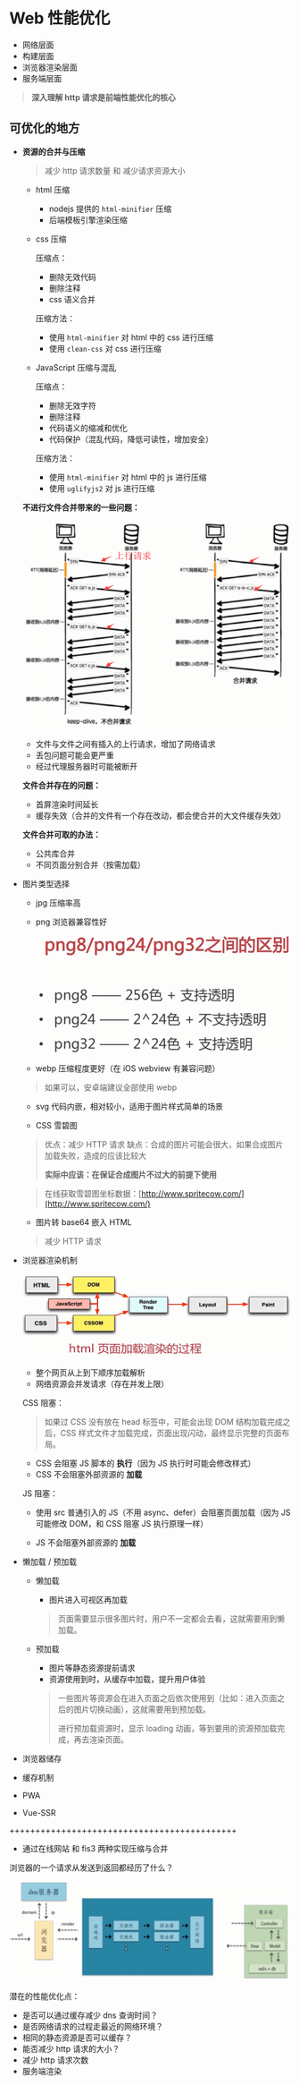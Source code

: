 # Web 性能优化

- 网络层面
- 构建层面
- 浏览器渲染层面
- 服务端层面

> **深入理解 http 请求是前端性能优化的核心**

## 可优化的地方

- **资源的合并与压缩**

  > 减少 http 请求数量 和 减少请求资源大小

  - html 压缩

    - nodejs 提供的 `html-minifier` 压缩
    - 后端模板引擎渲染压缩

  - css 压缩

    压缩点：

    - 删除无效代码
    - 删除注释
    - css 语义合并

    压缩方法：

    - 使用 `html-minifier` 对 html 中的 css 进行压缩
    - 使用 `clean-css` 对 css 进行压缩

  - JavaScript 压缩与混乱

    压缩点：

    - 删除无效字符
    - 删除注释
    - 代码语义的缩减和优化
    - 代码保护（混乱代码，降低可读性，增加安全）

    压缩方法：

    - 使用 `html-minifier` 对 html 中的 js 进行压缩
    - 使用 `uglifyjs2` 对 js 进行压缩

  **不进行文件合并带来的一些问题：**

  ![](./imgs/file_compress.png)

  - 文件与文件之间有插入的上行请求，增加了网络请求
  - 丢包问题可能会更严重
  - 经过代理服务器时可能被断开

  **文件合并存在的问题：**

  - 首屏渲染时间延长
  - 缓存失效（合并的文件有一个存在改动，都会使合并的大文件缓存失效）

  **文件合并可取的办法：**

  - 公共库合并
  - 不同页面分别合并（按需加载）

- 图片类型选择

  - jpg 压缩率高
  - png 浏览器兼容性好

    ![](./imgs/png_type.png)

  - webp 压缩程度更好（在 iOS webview 有兼容问题）

  > 如果可以，安卓端建议全部使用 webp

  - svg 代码内嵌，相对较小，适用于图片样式简单的场景

  - CSS 雪碧图

  > 优点：减少 HTTP 请求
  > 缺点：合成的图片可能会很大，如果合成图片加载失败，造成的应该比较大
  >
  > **实际中应该：在保证合成图片不过大的前提下使用**

  > 在线获取雪碧图坐标数据：[http://www.spritecow.com/](http://www.spritecow.com/)

  - 图片转 base64 嵌入 HTML

  > 减少 HTTP 请求

- 浏览器渲染机制

  ![](./imgs/html_render_process.png)

  - 整个网页从上到下顺序加载解析
  - 网络资源会并发请求（存在并发上限）

  CSS 阻塞：

  > 如果过 CSS 没有放在 head 标签中，可能会出现 DOM 结构加载完成之后，CSS 样式文件才加载完成，页面出现闪动，最终显示完整的页面布局。

  - CSS 会阻塞 JS 脚本的 **执行**（因为 JS 执行时可能会修改样式）
  - CSS 不会阻塞外部资源的 **加载**

  JS 阻塞：

  - 使用 src 普通引入的 JS（不用 async、defer）会阻塞页面加载（因为 JS 可能修改 DOM，和 CSS 阻塞 JS 执行原理一样）

  - JS 不会阻塞外部资源的 **加载**

- 懒加载 / 预加载

  - 懒加载

    - 图片进入可视区再加载

    > 页面需要显示很多图片时，用户不一定都会去看，这就需要用到懒加载。

  - 预加载

    - 图片等静态资源提前请求
    - 资源使用到时，从缓存中加载，提升用户体验

    > 一些图片等资源会在进入页面之后依次使用到（比如：进入页面之后的图片切换动画），这就需要用到预加载。
    >
    > 进行预加载资源时，显示 loading 动画，等到要用的资源预加载完成，再去渲染页面。

- 浏览器储存
- 缓存机制
- PWA
- Vue-SSR

++++++++++++++++++++++++++++++++++++++++++++

- 通过在线网站 和 fis3 两种实现压缩与合并

浏览器的一个请求从发送到返回都经历了什么？

![](./imgs/what_happen_when_url_send.png)

潜在的性能优化点：

- 是否可以通过缓存减少 dns 查询时间？
- 是否网络请求的过程走最近的网络环境？
- 相同的静态资源是否可以缓存？
- 能否减少 http 请求的大小？
- 减少 http 请求次数
- 服务端渲染
